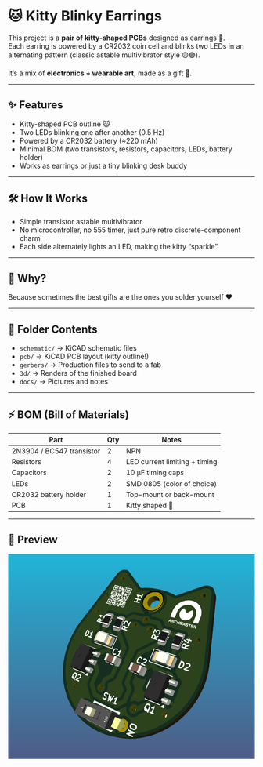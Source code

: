 # 🐱 Kitty Blinky Earrings

This project is a **pair of kitty-shaped PCBs** designed as earrings 💖.  
Each earring is powered by a CR2032 coin cell and blinks two LEDs in an alternating pattern (classic astable multivibrator style 🟡🟢).  

It’s a mix of **electronics + wearable art**, made as a gift 💝.

---

## ✨ Features
- Kitty-shaped PCB outline 😺
- Two LEDs blinking one after another (0.5 Hz)
- Powered by a CR2032 battery (≈220 mAh)
- Minimal BOM (two transistors, resistors, capacitors, LEDs, battery holder)
- Works as earrings or just a tiny blinking desk buddy

---

## 🛠️ How It Works
- Simple transistor astable multivibrator  
- No microcontroller, no 555 timer, just pure retro discrete-component charm  
- Each side alternately lights an LED, making the kitty “sparkle”

---

## 🎁 Why?
Because sometimes the best gifts are the ones you solder yourself ❤️

---

## 🧩 Folder Contents
- `schematic/` → KiCAD schematic files  
- `pcb/` → KiCAD PCB layout (kitty outline!)  
- `gerbers/` → Production files to send to a fab  
- `3d/` → Renders of the finished board  
- `docs/` → Pictures and notes  

---

## ⚡ BOM (Bill of Materials)
| Part | Qty | Notes |
|------|-----|-------|
| 2N3904 / BC547 transistor | 2 | NPN |
| Resistors | 4 | LED current limiting + timing |
| Capacitors | 2 | 10 µF timing caps |
| LEDs | 2 | SMD 0805 (color of choice) |
| CR2032 battery holder | 1 | Top-mount or back-mount |
| PCB | 1 | Kitty shaped 🐾 |

---

## 📸 Preview
![3D View](Images/3D-view.PNG)